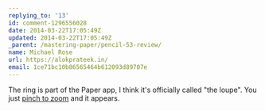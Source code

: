 ```yaml
---
replying_to: '13'
id: comment-1296556028
date: 2014-03-22T17:05:49Z
updated: 2014-03-22T17:05:49Z
_parent: /mastering-paper/pencil-53-review/
name: Michael Rose
url: https://alokprateek.in/
email: 1ce71bc10b86565464b612093d89707e
---
```


The ring is part of the Paper app, I think it's officially called "the loupe".
You just
[pinch to zoom](https://alokprateek.in/mastering-paper/moving-the-loupe/) and
it appears.
